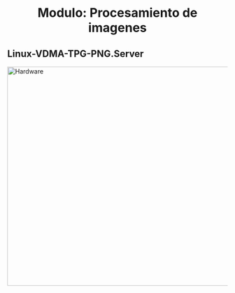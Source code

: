<h1 align="center"> Modulo: Procesamiento de imagenes </h1> 


## Linux-VDMA-TPG-PNG.Server


<img src="https://github.com/Fuschetto97/Tesis/blob/main/pImagen/Petalinux_Projects/imagenes/tpg.png" alt="Hardware" width="1000" height="500"/>
